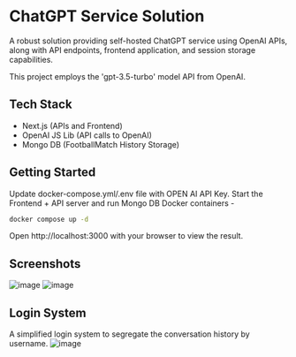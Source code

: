 
# ChatGPT Service Solution

A robust solution providing self-hosted ChatGPT service using OpenAI APIs, along with API endpoints, frontend application, and session storage capabilities.

This project employs the 'gpt-3.5-turbo' model API from OpenAI.

## Tech Stack
- Next.js (APIs and Frontend)
- OpenAI JS Lib (API calls to OpenAI)
- Mongo DB (FootballMatch History Storage)

## Getting Started
Update docker-compose.yml/.env file with OPEN AI API Key.
Start the Frontend + API server and run Mongo DB Docker containers -
```bash
docker compose up -d
```
Open http://localhost:3000 with your browser to view the result.

## Screenshots
![image](https://user-images.githubusercontent.com/8670239/216851178-c3c56d2a-a565-4899-af41-ae7caac2739a.png)
![image](https://user-images.githubusercontent.com/8670239/216851163-013271b0-2aae-4d17-89ec-f4b678f9d867.png)

## Login System
A simplified login system to segregate the conversation history by username.
![image](https://user-images.githubusercontent.com/8670239/217333449-2b25702d-2491-482f-aa1e-9bedd42a2bba.png)
